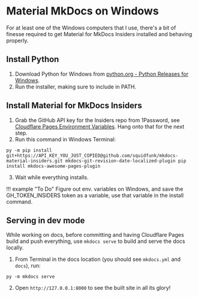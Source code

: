 # Material MkDocs on Windows
For at least one of the Windows computers that I use, there's a bit of finesse required to get Material for MkDocs Insiders installed and behaving properly.

## Install Python
1.  Download Python for Windows from [python.org - Python Releases for Windows](https://www.python.org/downloads/windows/).
2.  Run the installer, making sure to include in PATH.

## Install Material for MkDocs Insiders
1.  Grab the GitHub API key for the Insiders repo from 1Password, see [Cloudflare Pages Environment Variables](mkdocs.md/#cloudflare-pages-environment-variables). Hang onto that for the next step.
2.  Run this command in Windows Terminal: 
```
py -m pip install git+https://API_KEY_YOU_JUST_COPIED@github.com/squidfunk/mkdocs-material-insiders.git mkdocs-git-revision-date-localized-plugin pip install mkdocs-awesome-pages-plugin
```
3.  Wait while everything installs.

!!! example "To Do"
    Figure out env. variables on Windows, and save the GH_TOKEN_INSIDERS token as a variable, use that variable in the install command.

## Serving in dev mode
While working on docs, before committing and having Cloudflare Pages build and push everything, use `mkdocs serve` to build and serve the docs locally.

1.  From Terminal in the docs location (you should see `mkdocs.yml` and `docs`), run:
```
py -m mkdocs serve
```
2.  Open `http://127.0.0.1:8000` to see the built site in all its glory!